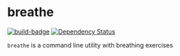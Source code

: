 # breathe

[![build-badge](https://github.com/pizzamig/breathe/workflows/Rust/badge.svg)](https://github.com/pizzamig/enumacro/actions)
[![Dependency Status](https://deps.rs/repo/github/pizzamig/breathe/status.svg)](https://deps.rs/repo/github/pizzamig/enumacro)

`breathe` is a command line utility with breathing exercises
